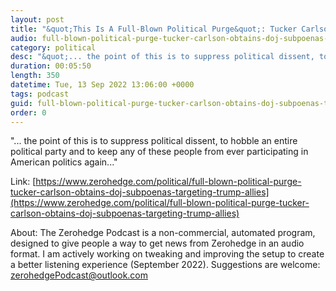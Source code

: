 ```yaml
---
layout: post
title: "&quot;This Is A Full-Blown Political Purge&quot;: Tucker Carlson Obtains DOJ Subpoenas Targeting Trump Allies"
audio: full-blown-political-purge-tucker-carlson-obtains-doj-subpoenas-targeting-trump-allies-0
category: political
desc: "&quot;... the point of this is to suppress political dissent, to hobble an entire political party and to keep any of these people from ever participating in American politics again...&quot;"
duration: 00:05:50
length: 350
datetime: Tue, 13 Sep 2022 13:06:00 +0000
tags: podcast
guid: full-blown-political-purge-tucker-carlson-obtains-doj-subpoenas-targeting-trump-allies-0
order: 0
---
```

&quot;... the point of this is to suppress political dissent, to hobble an entire political party and to keep any of these people from ever participating in American politics again...&quot;

Link: [https://www.zerohedge.com/political/full-blown-political-purge-tucker-carlson-obtains-doj-subpoenas-targeting-trump-allies](https://www.zerohedge.com/political/full-blown-political-purge-tucker-carlson-obtains-doj-subpoenas-targeting-trump-allies)

About: The Zerohedge Podcast is a non-commercial, automated program, designed to give people a way to get news from Zerohedge in an audio format.  I am actively working on tweaking and improving the setup to create a better listening experience (September 2022).  Suggestions are welcome: [zerohedgePodcast@outlook.com](mailto:zerohedgePodcast@outlook.com)
